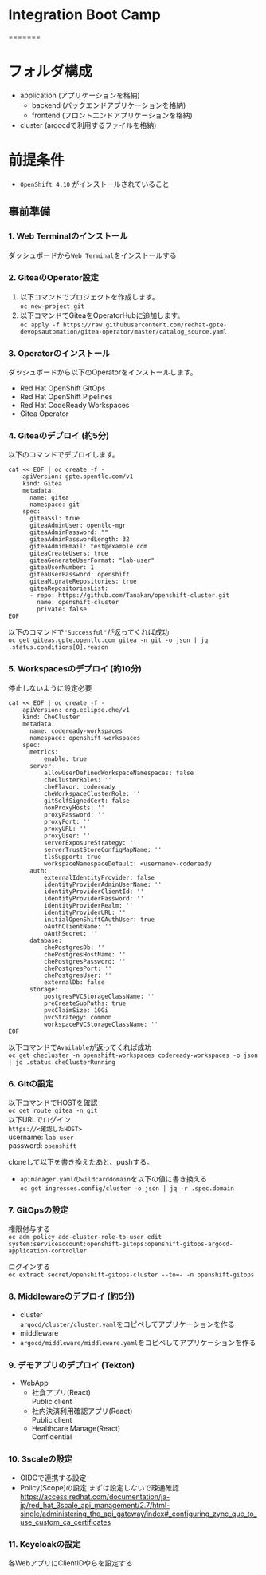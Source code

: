 
# Integration Boot Camp

=======
# フォルダ構成
- application (アプリケーションを格納)
  - backend (バックエンドアプリケーションを格納)
  - frontend (フロントエンドアプリケーションを格納)
- cluster (argocdで利用するファイルを格納)

# 前提条件
- `OpenShift 4.10` がインストールされていること  

## 事前準備

### 1. Web Terminalのインストール
ダッシュボードから`Web Terminal`をインストールする

### 2. GiteaのOperator設定
1.  以下コマンドでプロジェクトを作成します。  
`oc new-project git` 
2. 以下コマンドでGiteaをOperatorHubに追加します。  
`oc apply -f https://raw.githubusercontent.com/redhat-gpte-devopsautomation/gitea-operator/master/catalog_source.yaml`

### 3. Operatorのインストール
ダッシュボードから以下のOperatorをインストールします。 
- Red Hat OpenShift GitOps
- Red Hat OpenShift Pipelines
- Red Hat CodeReady Workspaces
- Gitea Operator

### 4. Giteaのデプロイ (約5分)
以下のコマンドでデプロイします。 
```
cat << EOF | oc create -f -
    apiVersion: gpte.opentlc.com/v1
    kind: Gitea
    metadata:
      name: gitea
      namespace: git
    spec:
      giteaSsl: true
      giteaAdminUser: opentlc-mgr
      giteaAdminPassword: ""
      giteaAdminPasswordLength: 32
      giteaAdminEmail: test@example.com
      giteaCreateUsers: true
      giteaGenerateUserFormat: "lab-user"
      giteaUserNumber: 1
      giteaUserPassword: openshift
      giteaMigrateRepositories: true
      giteaRepositoriesList:
      - repo: https://github.com/Tanakan/openshift-cluster.git
        name: openshift-cluster
        private: false
EOF
```

以下のコマンドで`"Successful"`が返ってくれば成功  
`oc get giteas.gpte.opentlc.com gitea -n git -o json | jq .status.conditions[0].reason`

### 5. Workspacesのデプロイ (約10分)
停止しないように設定必要
```
cat << EOF | oc create -f -
    apiVersion: org.eclipse.che/v1
    kind: CheCluster
    metadata:
      name: codeready-workspaces
      namespace: openshift-workspaces
    spec:
      metrics:
          enable: true
      server:
          allowUserDefinedWorkspaceNamespaces: false
          cheClusterRoles: ''
          cheFlavor: codeready
          cheWorkspaceClusterRole: ''
          gitSelfSignedCert: false
          nonProxyHosts: ''
          proxyPassword: ''
          proxyPort: ''
          proxyURL: ''
          proxyUser: ''
          serverExposureStrategy: ''
          serverTrustStoreConfigMapName: ''
          tlsSupport: true
          workspaceNamespaceDefault: <username>-codeready
      auth:
          externalIdentityProvider: false
          identityProviderAdminUserName: ''
          identityProviderClientId: ''
          identityProviderPassword: ''
          identityProviderRealm: ''
          identityProviderURL: ''
          initialOpenShiftOAuthUser: true
          oAuthClientName: ''
          oAuthSecret: ''
      database:
          chePostgresDb: ''
          chePostgresHostName: ''
          chePostgresPassword: ''
          chePostgresPort: ''
          chePostgresUser: ''
          externalDb: false
      storage:
          postgresPVCStorageClassName: ''
          preCreateSubPaths: true
          pvcClaimSize: 10Gi
          pvcStrategy: common
          workspacePVCStorageClassName: ''
EOF
```
以下コマンドで`Available`が返ってくれば成功  
`oc get checluster -n openshift-workspaces codeready-workspaces -o json | jq .status.cheClusterRunning` 

### 6. Gitの設定
以下コマンドでHOSTを確認  
`oc get route gitea -n git`  
以下URLでログイン  
`https://<確認したHOST>`   
username: `lab-user`   
password: `openshift` 

cloneして以下を書き換えたあと、pushする。
- `apimanager.yaml`の`wildcarddomain`を以下の値に書き換える  
  `oc get ingresses.config/cluster -o json | jq -r .spec.domain`

### 7. GitOpsの設定 
権限付与する  
`oc adm policy add-cluster-role-to-user edit system:serviceaccount:openshift-gitops:openshift-gitops-argocd-application-controller`

ログインする  
`oc extract secret/openshift-gitops-cluster --to=- -n openshift-gitops`

### 8. Middlewareのデプロイ (約5分)
- cluster  
  `argocd/cluster/cluster.yaml`をコピペしてアプリケーションを作る
- middleware
- `argocd/middleware/middleware.yaml`をコピペしてアプリケーションを作る 

### 9. デモアプリのデプロイ (Tekton)
- WebApp
  - 社食アプリ(React)  
      Public client
  - 社内決済利用確認アプリ(React)  
      Public client
  - Healthcare Manage(React)  
      Confidential

### 10. 3scaleの設定
- OIDCで連携する設定
- Policy(Scope)の設定
  まずは設定しないで疎通確認  
  https://access.redhat.com/documentation/ja-jp/red_hat_3scale_api_management/2.7/html-single/administering_the_api_gateway/index#_configuring_zync_que_to_use_custom_ca_certificates

### 11. Keycloakの設定
各WebアプリにClientIDやらを設定する
